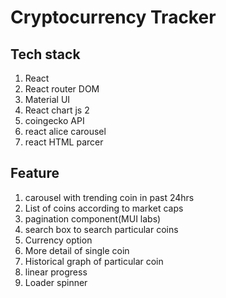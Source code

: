 # Cryptocurrency Tracker

## Tech stack

1. React
2. React router DOM
3. Material UI
4. React chart js 2
5. coingecko API
6. react alice carousel
7. react HTML parcer

## Feature

1. carousel with trending coin in past 24hrs
2. List of coins according to market caps
3. pagination component(MUI labs)
4. search box to search particular coins
5. Currency option
6. More detail of single coin
7. Historical graph of particular coin
8. linear progress
9. Loader spinner
